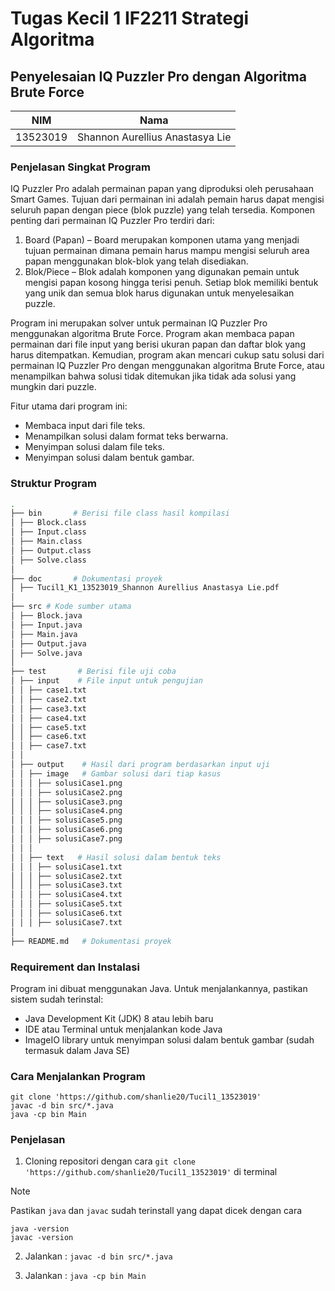 # Tugas Kecil 1 IF2211 Strategi Algoritma 
## Penyelesaian IQ Puzzler Pro dengan Algoritma Brute Force
| NIM | Nama |
| :---: | :---: |
| 13523019 | Shannon Aurellius Anastasya Lie |

### Penjelasan Singkat Program

IQ Puzzler Pro adalah permainan papan yang diproduksi oleh perusahaan Smart Games. Tujuan dari permainan ini adalah pemain harus dapat mengisi seluruh papan dengan 
piece (blok puzzle) yang telah tersedia.
Komponen penting dari permainan IQ Puzzler Pro terdiri dari:
1. Board (Papan) – Board merupakan komponen utama yang menjadi tujuan permainan dimana pemain harus mampu mengisi seluruh area papan menggunakan blok-blok yang
telah disediakan.
2. Blok/Piece – Blok adalah komponen yang digunakan pemain untuk mengisi papan kosong hingga terisi penuh. Setiap blok memiliki bentuk yang unik dan semua blok harus
digunakan untuk menyelesaikan puzzle.

Program ini merupakan solver untuk permainan IQ Puzzler Pro menggunakan algoritma Brute Force. Program akan membaca papan permainan dari file input yang berisi ukuran papan dan daftar blok yang harus ditempatkan. Kemudian, program akan mencari cukup satu solusi dari permainan IQ Puzzler Pro dengan menggunakan algoritma Brute Force, atau menampilkan bahwa solusi tidak
ditemukan jika tidak ada solusi yang mungkin dari puzzle.

Fitur utama dari program ini:
- Membaca input dari file teks.
- Menampilkan solusi dalam format teks berwarna.
- Menyimpan solusi dalam file teks.
- Menyimpan solusi dalam bentuk gambar.

### Struktur Program

```bash
.
├── bin       # Berisi file class hasil kompilasi
│ ├── Block.class
│ ├── Input.class
│ ├── Main.class
│ ├── Output.class
│ ├── Solve.class
│
├── doc       # Dokumentasi proyek
│ ├── Tucil1_K1_13523019_Shannon Aurellius Anastasya Lie.pdf
│
├── src # Kode sumber utama
│ ├── Block.java
│ ├── Input.java
│ ├── Main.java
│ ├── Output.java
│ ├── Solve.java
│
├── test       # Berisi file uji coba
│ ├── input    # File input untuk pengujian
│ │ ├── case1.txt
│ │ ├── case2.txt
│ │ ├── case3.txt
│ │ ├── case4.txt
│ │ ├── case5.txt
│ │ ├── case6.txt
│ │ ├── case7.txt
│ │
│ ├── output    # Hasil dari program berdasarkan input uji
│ │ ├── image   # Gambar solusi dari tiap kasus
│ │ │ ├── solusiCase1.png
│ │ │ ├── solusiCase2.png
│ │ │ ├── solusiCase3.png
│ │ │ ├── solusiCase4.png
│ │ │ ├── solusiCase5.png
│ │ │ ├── solusiCase6.png
│ │ │ ├── solusiCase7.png
│ │ │
│ │ ├── text   # Hasil solusi dalam bentuk teks
│ │ │ ├── solusiCase1.txt
│ │ │ ├── solusiCase2.txt
│ │ │ ├── solusiCase3.txt
│ │ │ ├── solusiCase4.txt
│ │ │ ├── solusiCase5.txt
│ │ │ ├── solusiCase6.txt
│ │ │ ├── solusiCase7.txt
│
├── README.md   # Dokumentasi proyek
```

### Requirement dan Instalasi
Program ini dibuat menggunakan Java. Untuk menjalankannya, pastikan sistem sudah terinstal:
- Java Development Kit (JDK) 8 atau lebih baru
- IDE atau Terminal untuk menjalankan kode Java
- ImageIO library untuk menyimpan solusi dalam bentuk gambar (sudah termasuk dalam Java SE)

### Cara Menjalankan Program

```shell
git clone 'https://github.com/shanlie20/Tucil1_13523019'
javac -d bin src/*.java
java -cp bin Main
```

### Penjelasan

1. Cloning repositori dengan cara `git clone 'https://github.com/shanlie20/Tucil1_13523019'` di terminal
> [!NOTE]
> Pastikan `java` dan `javac` sudah terinstall yang dapat dicek dengan cara
> ```shell
> java -version
> javac -version
> ```

2. Jalankan :
`javac -d bin src/*.java`

3. Jalankan : `java -cp bin Main`
